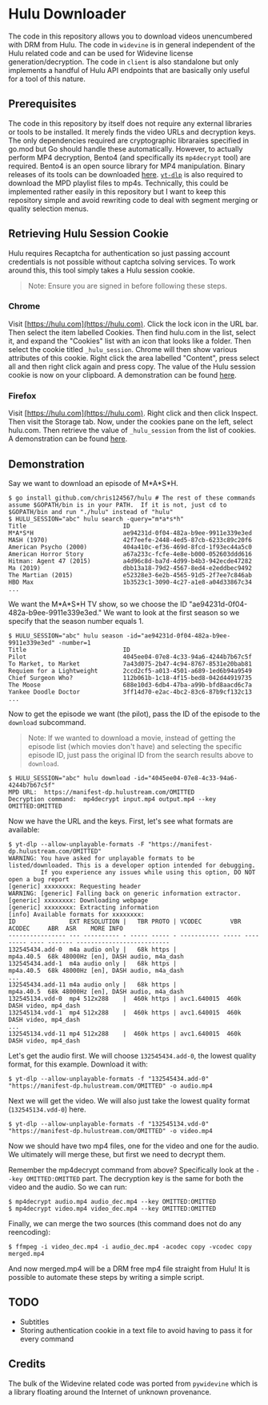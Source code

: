# Hulu Downloader
The code in this repository allows you to download videos unencumbered with DRM from Hulu.  The code in `widevine` is in general independent of the Hulu related code and can be used for Widevine license generation/decryption.  The code in `client` is also standalone but only implements a handful of Hulu API endpoints that are basically only useful for a tool of this nature.

## Prerequisites
The code in this repository by itself does not require any external libraries or tools to be installed.  It merely finds the video URLs and decryption keys. The only dependencies required are cryptographic libraraies specified in go.mod but Go should handle these automatically.  However, to actually perform MP4 decryption, Bento4 (and specifically its `mp4decrypt` tool) are required.  Bento4 is an open source library for MP4 manipulation.  Binary releases of its tools can be downloaded [here](https://www.bento4.com/downloads/).  [`yt-dlp`](https://github.com/yt-dlp/yt-dlp) is also required to download the MPD playlist files to mp4s.  Technically, this could be implemented rather easily in this repository but I want to keep this repository simple and avoid rewriting code to deal with segment merging or quality selection menus.

## Retrieving Hulu Session Cookie
Hulu requires Recaptcha for authentication so just passing account credentials is not possible without captcha solving services.  To work around this, this tool simply takes a Hulu session cookie.

> Note: Ensure you are signed in before following these steps.

### Chrome
Visit [https://hulu.com](https://hulu.com).  Click the lock icon in the URL bar.  Then select the item labelled Cookies.  Then find hulu.com in the list, select it, and expand the "Cookies" list with an icon that looks like a folder.  Then select the cookie titled `_hulu_session`.  Chrome will then show various attributes of this cookie.  Right click the area labelled "Content", press select all and then right click again and press copy.  The value of the Hulu session cookie is now on your clipboard.  A demonstration can be found [here](https://www.cookieyes.com/wp-content/uploads/2021/10/chrome2.mp4).

### Firefox
Visit [https://hulu.com](https://hulu.com).  Right click and then click Inspect.  Then visit the Storage tab.  Now, under the cookies pane on the left, select hulu.com.  Then retrieve the value of `_hulu_session` from the list of cookies.  A demonstration can be found [here](https://www.cookieyes.com/wp-content/uploads/2021/10/firefox1.mp4).

## Demonstration
Say we want to download an episode of M\*A\*S\*H.

    $ go install github.com/chris124567/hulu # The rest of these commands assume $GOPATH/bin is in your PATH.  If it is not, just cd to $GOPATH/bin and run "./hulu" instead of "hulu"
    $ HULU_SESSION="abc" hulu search -query="m*a*s*h"
    Title                           ID
    M*A*S*H                         ae94231d-0f04-482a-b9ee-9911e339e3ed
    MASH (1970)                     42f7eefe-2448-4ed5-87cb-6233c89c20f6
    American Psycho (2000)          404a410c-ef36-469d-8fcd-1f93ec44a5c0
    American Horror Story           a67a233c-fcfe-4e8e-b000-052603ddd616
    Hitman: Agent 47 (2015)         a4d96c8d-ba7d-4d99-b4b3-942ecde47282
    Ma (2019)                       dbb13a18-79d2-4567-8ed4-e2eddbec9492
    The Martian (2015)              e52328e3-6e2b-4565-91d5-2f7ee7c846ab
    HBO Max                         1b3523c1-3090-4c27-a1e8-a04d33867c34
    ...

We want the M\*A\*S\*H TV show, so we choose the ID "ae94231d-0f04-482a-b9ee-9911e339e3ed."  We want to look at the first season so we specify that the season number equals 1.

    $ HULU_SESSION="abc" hulu season -id="ae94231d-0f04-482a-b9ee-9911e339e3ed" -number=1
    Title                           ID
    Pilot                           4045ee04-07e8-4c33-94a6-4244b7b67c5f
    To Market, to Market            7a43d075-2b47-4c94-8767-8531e20bab81
    Requiem for a Lightweight       2ccd2cf5-a013-4501-a689-1ed6b94a9549
    Chief Surgeon Who?              112b061b-1c18-4f15-bed8-042d44919735
    The Moose                       688e10d3-6db4-47ba-a99b-bfd8aacd6c7a
    Yankee Doodle Doctor            3ff14d70-e2ac-4bc2-83c6-87b9cf132c13
    ...

Now to get the episode we want (the pilot), pass the ID of the episode to the `download` subcommand.

> Note: If we wanted to download a movie, instead of getting the episode list (which movies don't have) and selecting the specific episode ID, just pass the original ID from the search results above to `download`.


    $ HULU_SESSION="abc" hulu download -id="4045ee04-07e8-4c33-94a6-4244b7b67c5f"
    MPD URL:  https://manifest-dp.hulustream.com/OMITTED
    Decryption command:  mp4decrypt input.mp4 output.mp4 --key OMITTED:OMITTED

Now we have the URL and the keys.  First, let's see what formats are available:

    $ yt-dlp --allow-unplayable-formats -F "https://manifest-dp.hulustream.com/OMITTED"
    WARNING: You have asked for unplayable formats to be listed/downloaded. This is a developer option intended for debugging. 
             If you experience any issues while using this option, DO NOT open a bug report
    [generic] xxxxxxxx: Requesting header
    WARNING: [generic] Falling back on generic information extractor.
    [generic] xxxxxxxx: Downloading webpage
    [generic] xxxxxxxx: Extracting information
    [info] Available formats for xxxxxxxx:
    ID               EXT RESOLUTION |   TBR PROTO | VCODEC        VBR ACODEC     ABR  ASR    MORE INFO
    ---------------- --- ---------- - ----- ----- - ----------- ----- --------- ---- ------- --------------------------
    132545434.add-0  m4a audio only |   68k https |                   mp4a.40.5  68k 48000Hz [en], DASH audio, m4a_dash
    132545434.add-1  m4a audio only |   68k https |                   mp4a.40.5  68k 48000Hz [en], DASH audio, m4a_dash
    ...
    132545434.add-11 m4a audio only |   68k https |                   mp4a.40.5  68k 48000Hz [en], DASH audio, m4a_dash
    132545134.vdd-0  mp4 512x288    |  460k https | avc1.640015  460k                        DASH video, mp4_dash
    132545134.vdd-1  mp4 512x288    |  460k https | avc1.640015  460k                        DASH video, mp4_dash
    ...
    132545134.vdd-11 mp4 512x288    |  460k https | avc1.640015  460k                        DASH video, mp4_dash

Let's get the audio first.  We will choose `132545434.add-0`, the lowest quality format, for this example. Download it with:

    $ yt-dlp --allow-unplayable-formats -f "132545434.add-0" "https://manifest-dp.hulustream.com/OMITTED" -o audio.mp4

Next we will get the video.  We will also just take the lowest quality format (`132545134.vdd-0`) here.

    $ yt-dlp --allow-unplayable-formats -f "132545134.vdd-0" "https://manifest-dp.hulustream.com/OMITTED" -o video.mp4

Now we should have two mp4 files, one for the video and one for the audio.  We ultimately will merge these, but first we need to decrypt them.

Remember the mp4decrypt command from above?  Specifically look at the `--key OMITTED:OMITTED` part.  The decryption key is the same for both the video and the audio.  So we can run:

    $ mp4decrypt audio.mp4 audio_dec.mp4 --key OMITTED:OMITTED
    $ mp4decrypt video.mp4 video_dec.mp4 --key OMITTED:OMITTED

Finally, we can merge the two sources (this command does not do any reencoding):

    $ ffmpeg -i video_dec.mp4 -i audio_dec.mp4 -acodec copy -vcodec copy merged.mp4

And now merged.mp4 will be a DRM free mp4 file straight from Hulu!  It is possible to automate these steps by writing a simple script.

## TODO
- Subtitles
- Storing authentication cookie in a text file to avoid having to pass it for every command

## Credits
The bulk of the Widevine related code was ported from `pywidevine` which is a library floating around the Internet of unknown provenance.